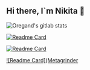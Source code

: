 ## Hi there, I`m Nikita 👋

![Oregand's gitlab stats](https://gitlab-readme-stats.vercel.app/api?username=dgt4l)

[![Readme Card](polyclinic-backend)](https://gitlab.com/Roma004/polyclinic-backend)

[![Readme Card](https://github-readme-stats.vercel.app/api/pin/?username=dgt4l&repo=PictureProcessing)](https://github.com/dgt4l/PictureProcessing)

[![Readme Card](Metagrinder](https://gitlab.uzniki.online/root/metagrinder/)

